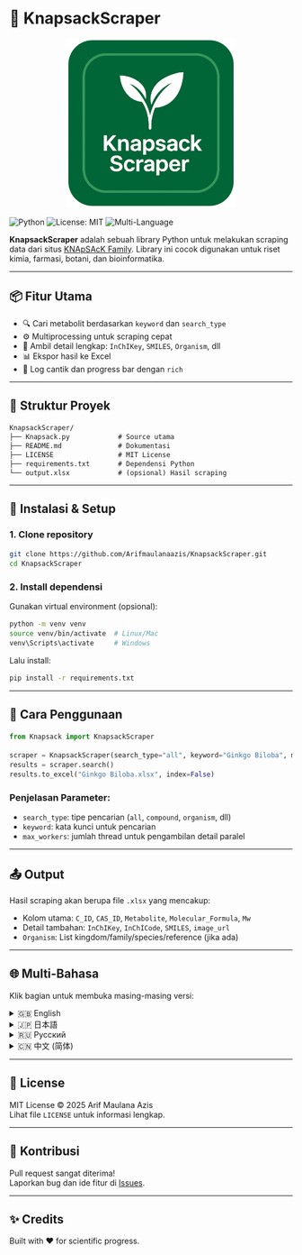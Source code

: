 # 🌿 KnapsackScraper

<p align="center">
  <img src="icon.png" alt="KnapsackScraper Icon" width="300" height="300" style="object-fit: cover;">
</p>

![Python](https://img.shields.io/badge/python-3.7+-blue.svg)
![License: MIT](https://img.shields.io/badge/License-MIT-yellow.svg)
![Multi-Language](https://img.shields.io/badge/🌐-Multilingual-blueviolet.svg)

**KnapsackScraper** adalah sebuah library Python untuk melakukan scraping data dari situs [KNApSAcK Family](https://www.knapsackfamily.com). Library ini cocok digunakan untuk riset kimia, farmasi, botani, dan bioinformatika.

---

## 📦 Fitur Utama

- 🔍 Cari metabolit berdasarkan `keyword` dan `search_type`
- ⚙️ Multiprocessing untuk scraping cepat
- 🧪 Ambil detail lengkap: `InChIKey`, `SMILES`, `Organism`, dll
- 📊 Ekspor hasil ke Excel
- 🌈 Log cantik dan progress bar dengan `rich`

---

## 📁 Struktur Proyek

```
KnapsackScraper/
├── Knapsack.py            # Source utama
├── README.md              # Dokumentasi
├── LICENSE                # MIT License
├── requirements.txt       # Dependensi Python
└── output.xlsx            # (opsional) Hasil scraping
```

---

## 🚀 Instalasi & Setup

### 1. Clone repository

```bash
git clone https://github.com/Arifmaulanaazis/KnapsackScraper.git
cd KnapsackScraper
```

### 2. Install dependensi

Gunakan virtual environment (opsional):

```bash
python -m venv venv
source venv/bin/activate  # Linux/Mac
venv\Scripts\activate     # Windows
```

Lalu install:

```bash
pip install -r requirements.txt
```

---

## 🧪 Cara Penggunaan

```python
from Knapsack import KnapsackScraper

scraper = KnapsackScraper(search_type="all", keyword="Ginkgo Biloba", max_workers=10)
results = scraper.search()
results.to_excel("Ginkgo Biloba.xlsx", index=False)
```

### Penjelasan Parameter:
- `search_type`: tipe pencarian (`all`, `compound`, `organism`, dll)
- `keyword`: kata kunci untuk pencarian
- `max_workers`: jumlah thread untuk pengambilan detail paralel

---

## 📤 Output

Hasil scraping akan berupa file `.xlsx` yang mencakup:
- Kolom utama: `C_ID`, `CAS_ID`, `Metabolite`, `Molecular_Formula`, `Mw`
- Detail tambahan: `InChIKey`, `InChICode`, `SMILES`, `image_url`
- `Organism`: List kingdom/family/species/reference (jika ada)

---

## 🌐 Multi-Bahasa

Klik bagian untuk membuka masing-masing versi:

<details>
<summary>🇬🇧 English</summary>

**KnapsackScraper** is a Python scraper for [KNApSAcK Family](https://www.knapsackfamily.com). It helps researchers extract chemical/biological data easily.

### Installation
```bash
git clone https://github.com/Arifmaulanaazis/KnapsackScraper.git
cd KnapsackScraper
pip install -r requirements.txt
```

### Usage
```python
from Knapsack import KnapsackScraper
scraper = KnapsackScraper(search_type="all", keyword="Ginkgo Biloba", max_workers=10)
df = scraper.search()
df.to_excel("results.xlsx", index=False)
```

</details>

<details>
<summary>🇯🇵 日本語</summary>

KNApSAcK Familyの化合物データを自動収集するPythonスクリプトです。化学・医薬分野の研究に最適です。

### インストール
```bash
git clone https://github.com/Arifmaulanaazis/KnapsackScraper.git
cd KnapsackScraper
pip install -r requirements.txt
```

</details>

<details>
<summary>🇷🇺 Русский</summary>

KnapsackScraper — это парсер для сайта KNApSAcK. Он позволяет быстро собирать биохимические данные для анализа.

```bash
git clone https://github.com/Arifmaulanaazis/KnapsackScraper.git
cd KnapsackScraper
pip install -r requirements.txt
```

</details>

<details>
<summary>🇨🇳 中文 (简体)</summary>

KnapsackScraper 是一个抓取 KNApSAcK 数据的 Python 工具，适用于生物化学相关研究。

```bash
git clone https://github.com/Arifmaulanaazis/KnapsackScraper.git
cd KnapsackScraper
pip install -r requirements.txt
```

</details>

---

## 📃 License

MIT License © 2025 Arif Maulana Azis  
Lihat file `LICENSE` untuk informasi lengkap.

---

## 🙌 Kontribusi

Pull request sangat diterima!  
Laporkan bug dan ide fitur di [Issues](https://github.com/Arifmaulanaazis/KnapsackScraper/issues).

---

## ✨ Credits

Built with ❤️ for scientific progress.
